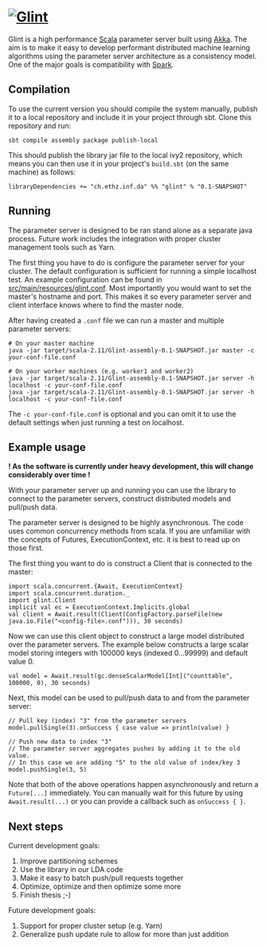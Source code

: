 # [![Glint](https://github.com/rjagerman/glint/wiki/images/glint-logo-small.png "Glint")](https://github.com/rjagerman/glint)
Glint is a high performance [Scala](http://www.scala-lang.org/) parameter server built using [Akka](http://akka.io/).
The aim is to make it easy to develop performant distributed machine learning algorithms using the parameter server architecture as a consistency model. One of the major goals is compatibility with [Spark](http://spark.apache.org/).

## Compilation
To use the current version you should compile the system manually, publish it to a local repository and include it in your project through sbt. Clone this repository and run:

    sbt compile assembly package publish-local

This should publish the library jar file to the local ivy2 repository, which means you can then use it in your project's `build.sbt` (on the same machine) as follows:

    libraryDependencies += "ch.ethz.inf.da" %% "glint" % "0.1-SNAPSHOT"

## Running

The parameter server is designed to be ran stand alone as a separate java process. Future work includes the integration with proper cluster management tools such as Yarn.

The first thing you have to do is configure the parameter server for your cluster. The default configuration is sufficient for running a simple localhost test. An example configuration can be found in [src/main/resources/glint.conf](src/main/resources/glint.conf). Most importantly you would want to set the master's hostname and port. This makes it so every parameter server and client interface knows where to find the master node.

After having created a `.conf` file we can run a master and multiple parameter servers:

    # On your master machine
    java -jar target/scala-2.11/Glint-assembly-0.1-SNAPSHOT.jar master -c your-conf-file.conf

    # On your worker machines (e.g. worker1 and worker2)
    java -jar target/scala-2.11/Glint-assembly-0.1-SNAPSHOT.jar server -h localhost -c your-conf-file.conf
    java -jar target/scala-2.11/Glint-assembly-0.1-SNAPSHOT.jar server -h localhost -c your-conf-file.conf

The `-c your-conf-file.conf` is optional and you can omit it to use the default settings when just running a test on localhost. 

## Example usage

**! As the software is currently under heavy development, this will change considerably over time !**

With your parameter server up and running you can use the library to connect to the parameter servers, construct distributed models and pull/push data.

The parameter server is designed to be highly asynchronous. The code uses common concurrency methods from scala. If you are unfamiliar with the concepts of Futures, ExecutionContext, etc. it is best to read up on those first.

The first thing you want to do is construct a Client that is connected to the master:

    import scala.concurrent.{Await, ExecutionContext}
    import scala.concurrent.duration._
    import glint.Client
    implicit val ec = ExecutionContext.Implicits.global
    val client = Await.result(Client(ConfigFactory.parseFile(new java.io.File("<config-file>.conf"))), 30 seconds)

Now we can use this client object to construct a large model distributed over the parameter servers. The example below constructs a large scalar model storing integers with 100000 keys (indexed 0...99999) and default value 0.

    val model = Await.result(gc.denseScalarModel[Int]("counttable", 100000, 0), 30 seconds)
    
Next, this model can be used to pull/push data to and from the parameter server:

    // Pull key (index) "3" from the parameter servers
    model.pullSingle(3).onSuccess { case value => println(value) }
    
    // Push new data to index "3"
    // The parameter server aggregates pushes by adding it to the old value.
    // In this case we are adding "5" to the old value of index/key 3
    model.pushSingle(3, 5)

Note that both of the above operations happen asynchronously and return a `Future[...]` immediately. You can manually wait for this future by using `Await.result(...)` or you can provide a callback such as `onSuccess { }`.

## Next steps

Current development goals:

1. Improve partitioning schemes
2. Use the library in our LDA code
3. Make it easy to batch push/pull requests together
4. Optimize, optimize and then optimize some more
5. Finish thesis ;-)

Future development goals:

1. Support for proper cluster setup (e.g. Yarn)
2. Generalize push update rule to allow for more than just addition
